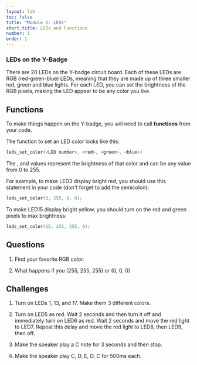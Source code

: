 ```yaml
---
layout: lab
toc: false
title: "Module 1: LEDs"
short_title: LEDs and Functions
number: 1
order: 1
---
```


### LEDs on the Y-Badge

There are 20 LEDs on the Y-badge circuit board.  Each of these LEDs are RGB (red-green-blue) LEDs, meaning that they are made up of three smaller red, green and blue lights.  For each LED, you can set the brightness of the RGB pixels, making the LED appear to be any color you like.


## Functions

To make things happen on the Y-badge, you will need to call **functions** from your code.

The function to set an LED color looks like this:
```c
leds_set_color(<LED number>, <red>, <green>, <blue>)
```

The <red>, <green> and <blue> values represent the brightness of that color and can be any value from 0 to 255.

For example, to make LED3 display bright red, you should use this statement in your code (don't forget to add the semicolon):

```c
leds_set_color(3, 255, 0, 0);
```

To make LED15 display bright yellow, you should turn on the red and green pixels to max brightness:
```c
leds_set_color(15, 255, 255, 0);
```


## Questions
1. Find your favorite RGB color.

1. What happens if you (255, 255, 255) or (0, 0, 0)

## Challenges
1. Turn on LEDs 1, 13, and 17. Make them 3 different colors.

1. Turn on LED5 as red. Wait 2 seconds and then turn it off and immediately turn on LED6 as red. Wait 2 seconds and move the red light to LED7. Repeat this delay and move the red light to LED8, then LED9, then off.

1. Make the speaker play a C note for 3 seconds and then stop. 

1. Make the speaker play C, D, E, D, C for 500ms each.